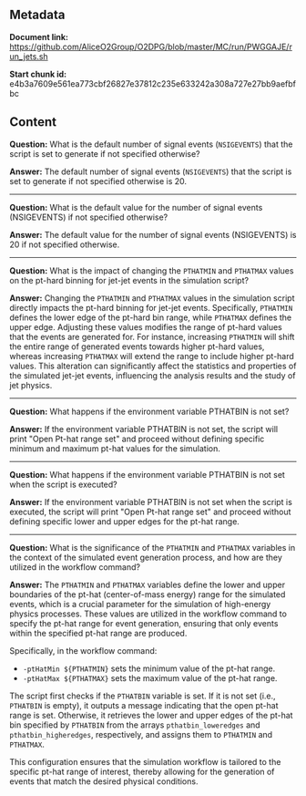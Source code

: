 ## Metadata

**Document link:** https://github.com/AliceO2Group/O2DPG/blob/master/MC/run/PWGGAJE/run_jets.sh

**Start chunk id:** e4b3a7609e561ea773cbf26827e37812c235e633242a308a727e27bb9aefbfbc

## Content

**Question:** What is the default number of signal events (`NSIGEVENTS`) that the script is set to generate if not specified otherwise?

**Answer:** The default number of signal events (`NSIGEVENTS`) that the script is set to generate if not specified otherwise is 20.

---

**Question:** What is the default value for the number of signal events (NSIGEVENTS) if not specified otherwise?

**Answer:** The default value for the number of signal events (NSIGEVENTS) is 20 if not specified otherwise.

---

**Question:** What is the impact of changing the `PTHATMIN` and `PTHATMAX` values on the pt-hard binning for jet-jet events in the simulation script?

**Answer:** Changing the `PTHATMIN` and `PTHATMAX` values in the simulation script directly impacts the pt-hard binning for jet-jet events. Specifically, `PTHATMIN` defines the lower edge of the pt-hard bin range, while `PTHATMAX` defines the upper edge. Adjusting these values modifies the range of pt-hard values that the events are generated for. For instance, increasing `PTHATMIN` will shift the entire range of generated events towards higher pt-hard values, whereas increasing `PTHATMAX` will extend the range to include higher pt-hard values. This alteration can significantly affect the statistics and properties of the simulated jet-jet events, influencing the analysis results and the study of jet physics.

---

**Question:** What happens if the environment variable PTHATBIN is not set?

**Answer:** If the environment variable PTHATBIN is not set, the script will print "Open Pt-hat range set" and proceed without defining specific minimum and maximum pt-hat values for the simulation.

---

**Question:** What happens if the environment variable PTHATBIN is not set when the script is executed?

**Answer:** If the environment variable PTHATBIN is not set when the script is executed, the script will print "Open Pt-hat range set" and proceed without defining specific lower and upper edges for the pt-hat range.

---

**Question:** What is the significance of the `PTHATMIN` and `PTHATMAX` variables in the context of the simulated event generation process, and how are they utilized in the workflow command?

**Answer:** The `PTHATMIN` and `PTHATMAX` variables define the lower and upper boundaries of the pt-hat (center-of-mass energy) range for the simulated events, which is a crucial parameter for the simulation of high-energy physics processes. These values are utilized in the workflow command to specify the pt-hat range for event generation, ensuring that only events within the specified pt-hat range are produced.

Specifically, in the workflow command:
- `-ptHatMin ${PTHATMIN}` sets the minimum value of the pt-hat range.
- `-ptHatMax ${PTHATMAX}` sets the maximum value of the pt-hat range.

The script first checks if the `PTHATBIN` variable is set. If it is not set (i.e., `PTHATBIN` is empty), it outputs a message indicating that the open pt-hat range is set. Otherwise, it retrieves the lower and upper edges of the pt-hat bin specified by `PTHATBIN` from the arrays `pthatbin_loweredges` and `pthatbin_higheredges`, respectively, and assigns them to `PTHATMIN` and `PTHATMAX`.

This configuration ensures that the simulation workflow is tailored to the specific pt-hat range of interest, thereby allowing for the generation of events that match the desired physical conditions.